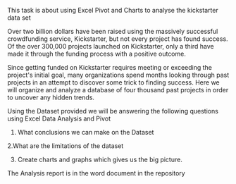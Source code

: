 This task is about using Excel Pivot and Charts to analyse the kickstarter data set

Over two billion dollars have been raised using the massively successful crowdfunding service, Kickstarter, but not every project has found success. Of the over 300,000 projects launched on Kickstarter, only a third have made it through the funding process with a positive outcome.

Since getting funded on Kickstarter requires meeting or exceeding the project's initial goal, many organizations spend months looking through past projects in an attempt to discover some trick to finding success. Here we  will organize and analyze a database of four thousand past projects in order to uncover any hidden trends.

Using the Dataset provided we will be answering the following questions using Excel Data Analysis and Pivot
1. What conclusions we can make on the Dataset 

 2.What are the limitations of the dataset

3. Create charts and graphs which gives us the big picture.

The Analysis report is in the word document in the repository
